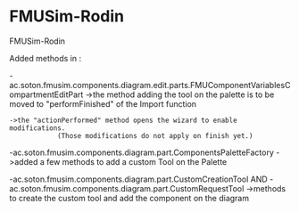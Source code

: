 FMUSim-Rodin
============

FMUSim-Rodin


Added methods in : 

-ac.soton.fmusim.components.diagram.edit.parts.FMUComponentVariablesCompartmentEditPart
    ->the method adding the tool on the palette is to be moved to "performFinished" of the Import function
  
    ->the "actionPerformed" method opens the wizard to enable modifications. 
                (Those modifications do not apply on finish yet.)
    
    
-ac.soton.fmusim.components.diagram.part.ComponentsPaletteFactory
    ->added a few methods to add a custom Tool on the Palette
    
    
-ac.soton.fmusim.components.diagram.part.CustomCreationTool
              AND
-ac.soton.fmusim.components.diagram.part.CustomRequestTool
    ->methods to create the custom tool and add the component on the diagram
